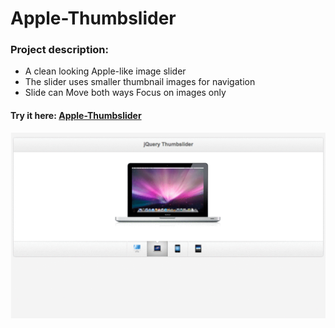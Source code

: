 # Apple-Thumbslider

### Project description:
* A clean looking Apple-like image slider
* The slider uses smaller thumbnail images for navigation
* Slide can Move both ways
Focus on images only

#### Try it here:          [Apple-Thumbslider](https://m-matin.github.io/Apple-Thumbslider/)



![alt text](https://github.com/M-Matin/Apple-Thumbslider/blob/gh-pages/img/results.gif?raw=true "Results")
